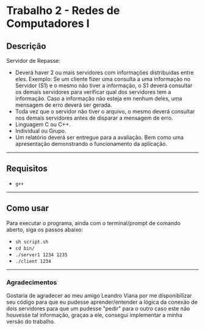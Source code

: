 # Trabalho 2 - Redes de Computadores I

## Descrição

Servidor de Repasse:
* Deverá haver 2 ou mais servidores com informações distribuídas entre eles. Exemplo: Se um cliente fizer uma consulta a uma informação no Servidor (S1) e o mesmo não tiver a informação, o S1 deverá consultar os demais servidores para verificar qual dos servidores tem a informação. Caso a informação não esteja em nenhum deles, uma mensagem de erro deverá ser gerada.
* Toda vez que o servidor não tiver o arquivo, o mesmo deverá consultar nos demais servidores antes de disparar a mensagem de erro.
* Linguagem C ou C++.
* Individual ou Grupo.
* Um relatório deverá ser entregue para a avaliação. Bem como uma apresentação demonstrando o funcionamento da aplicação.

---
## Requisitos

* `g++`
  
---

## Como usar

Para executar o programa, ainda com o terminal/prompt de comando aberto, siga os passos abaixo:
* `sh script.sh`
* `cd bin/`
* `./server1 1234 1235`
* `./client 1234`

---

### Agradecimentos

Gostaria de agradecer ao meu amigo Leandro Viana por me disponibilizar seu código para que eu pudesse aprender/entender a lógica da conexão de dois servidores para que um pudesse "pedir" para o outro caso este não houvesse tal informação, graças a ele, consegui implementar a minha versão do trabalho.
